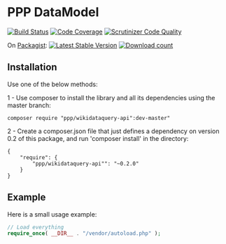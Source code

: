 # PPP DataModel

[![Build Status](https://scrutinizer-ci.com/g/ProjetPP/WikidataQueryApi/badges/build.png?b=master)](https://scrutinizer-ci.com/g/ProjetPP/WikidataQueryApi/build-status/master)
[![Code Coverage](https://scrutinizer-ci.com/g/ProjetPP/WikidataQueryApi/badges/coverage.png?b=master)](https://scrutinizer-ci.com/g/ProjetPP/WikidataQueryApi/?branch=master)
[![Scrutinizer Code Quality](https://scrutinizer-ci.com/g/ProjetPP/WikidataQueryApi/badges/quality-score.png?b=master)](https://scrutinizer-ci.com/g/ProjetPP/WikidataQueryApi/?branch=master)

On [Packagist](https://packagist.org/packages/ppp/wikidataquery-api):
[![Latest Stable Version](https://poser.pugx.org/ppp/wikidataquery-api/version.png)](https://packagist.org/packages/ppp/wikidataquery-api)
[![Download count](https://poser.pugx.org/ppp/wikidataquery-api/d/total.png)](https://packagist.org/packages/ppp/wikidataquery-api)


## Installation

Use one of the below methods:

1 - Use composer to install the library and all its dependencies using the master branch:

    composer require "ppp/wikidataquery-api":dev-master"

2 - Create a composer.json file that just defines a dependency on version 0.2 of this package, and run 'composer install' in the directory:

    {
        "require": {
            "ppp/wikidataquery-api"": "~0.2.0"
        }
    }


## Example

Here is a small usage example:

```php
// Load everything
require_once( __DIR__ . "/vendor/autoload.php" );
```

